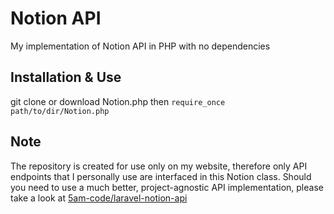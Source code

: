 # Notion API
My implementation of Notion API in PHP with no dependencies

## Installation & Use
git clone or download Notion.php then
```require_once path/to/dir/Notion.php```

## Note
The repository is created for use only on my website, therefore only API endpoints that I personally use are interfaced in this Notion class. Should you need to use a much better, project-agnostic API implementation, please take a look at [5am-code/laravel-notion-api](https://github.com/5am-code/laravel-notion-api)